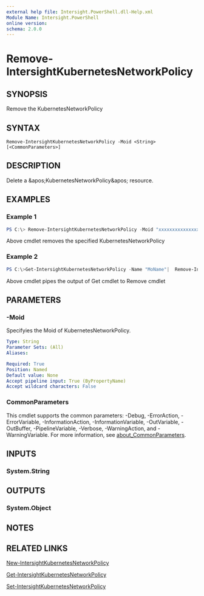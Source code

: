 ```yaml
---
external help file: Intersight.PowerShell.dll-Help.xml
Module Name: Intersight.PowerShell
online version:
schema: 2.0.0
---
```


# Remove-IntersightKubernetesNetworkPolicy

## SYNOPSIS
Remove the KubernetesNetworkPolicy

## SYNTAX

```
Remove-IntersightKubernetesNetworkPolicy -Moid <String> [<CommonParameters>]
```

## DESCRIPTION
Delete a &amp;apos;KubernetesNetworkPolicy&amp;apos; resource.

## EXAMPLES

### Example 1
```powershell
PS C:\> Remove-IntersightKubernetesNetworkPolicy -Moid "xxxxxxxxxxxxxxxxxxxxxxxxxxx"
```
Above cmdlet removes the specified KubernetesNetworkPolicy 

### Example 2
```powershell
PS C:\>Get-IntersightKubernetesNetworkPolicy -Name "MoName"|  Remove-IntersightKubernetesNetworkPolicy
```
Above cmdlet pipes the output of Get cmdlet to Remove cmdlet

## PARAMETERS

### -Moid
Specifyies the Moid of KubernetesNetworkPolicy.

```yaml
Type: String
Parameter Sets: (All)
Aliases:

Required: True
Position: Named
Default value: None
Accept pipeline input: True (ByPropertyName)
Accept wildcard characters: False
```

### CommonParameters
This cmdlet supports the common parameters: -Debug, -ErrorAction, -ErrorVariable, -InformationAction, -InformationVariable, -OutVariable, -OutBuffer, -PipelineVariable, -Verbose, -WarningAction, and -WarningVariable. For more information, see [about_CommonParameters](http://go.microsoft.com/fwlink/?LinkID=113216).

## INPUTS

### System.String

## OUTPUTS

### System.Object
## NOTES

## RELATED LINKS

[New-IntersightKubernetesNetworkPolicy](./New-IntersightKubernetesNetworkPolicy.md)

[Get-IntersightKubernetesNetworkPolicy](./Get-IntersightKubernetesNetworkPolicy.md)

[Set-IntersightKubernetesNetworkPolicy](./Set-IntersightKubernetesNetworkPolicy.md)

